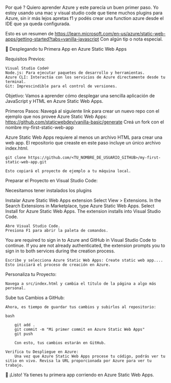 Por qué ?
Quiero aprender Azure y este parecía un buen primer paso. Yo estoy usando una mac y visual studio code que tiene muchos plugins
para Azure, sin ir más lejos apretas f1 y podés crear una function azure desde el IDE que ya queda configurada.

Esto es un resumen de https://learn.microsoft.com/en-us/azure/static-web-apps/getting-started?tabs=vanilla-javascript
Con algún tip o nota especial.



🚀 Desplegando tu Primera App en Azure Static Web Apps

Requisitos Previos:

    Visual Studio Code©
    Node.js: Para ejecutar paquetes de desarrollo y herramientas.
    Azure CLI: Interactúa con los servicios de Azure directamente desde tu terminal.
    Git: Imprescindible para el control de versiones.

Objetivo:
Vamos a aprender cómo desplegar una sencilla aplicación de JavaScript y HTML en Azure Static Web Apps.

Primeros Pasos:
    Navegá al siguiente link para crear un nuevo repo con el ejemplo que nos provee Azure Static Web Apps:
        https://github.com/staticwebdev/vanilla-basic/generate
    Creá un fork con el nombre my-first-static-web-app

Azure Static Web Apps requiere al menos un archivo HTML para crear una web app. El repositorio que creaste en este paso incluye un único archivo index.html.
```
git clone https://github.com/<TU_NOMBRE_DE_USUARIO_GITHUB>/my-first-static-web-app.git
```
    Esto copiará el proyecto de ejemplo a tu máquina local.


Preparar el Proyecto en Visual Studio Code:

Necesitamos tener instalados los plugins

Instalar Azure Static Web Apps extension
    Select View > Extensions.
    In the Search Extensions in Marketplace, type Azure Static Web Apps.
    Select Install for Azure Static Web Apps.
    The extension installs into Visual Studio Code.

    Abre Visual Studio Code.
    Presiona F1 para abrir la paleta de comandos.


You are required to sign in to Azure and GitHub in Visual Studio Code to continue. If you are not already authenticated, the extension prompts you to sign in to both services during the creation process.

    Escribe y selecciona Azure Static Web Apps: Create static web app.... Esto iniciará el proceso de creación en Azure.

Personaliza tu Proyecto:

    Navega a src/index.html y cambia el título de la página a algo más personal.

Sube tus Cambios a GitHub:

    Ahora, es tiempo de guardar tus cambios y subirlos al repositorio:

    bash

        git add .
        git commit -m "Mi primer commit en Azure Static Web Apps"
        git push

        Con esto, tus cambios estarán en GitHub.

    Verifica tu Despliegue en Azure:
        Una vez que Azure Static Web Apps procese tu código, podrás ver tu sitio en vivo. Revisa la URL proporcionada por Azure para ver tu trabajo.

🌟 ¡Listo! Ya tienes tu primera app corriendo en Azure Static Web Apps. 
